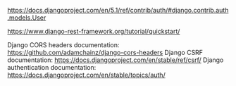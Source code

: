 https://docs.djangoproject.com/en/5.1/ref/contrib/auth/#django.contrib.auth.models.User

https://www.django-rest-framework.org/tutorial/quickstart/

Django CORS headers documentation: <https://github.com/adamchainz/django-cors-headers>
Django CSRF documentation: <https://docs.djangoproject.com/en/stable/ref/csrf/>
Django authentication documentation: <https://docs.djangoproject.com/en/stable/topics/auth/>
